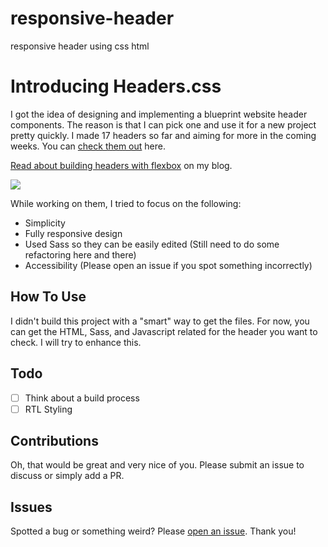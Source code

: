 # responsive-header
responsive header using css html

# Introducing Headers.css

I got the idea of designing and implementing a blueprint website header components. The reason is that I can pick one and use it for a new project pretty quickly. I made 17 headers so far and aiming for more in the coming weeks. You can [check them out](https://headers-css.vercel.app/) here.

[Read about building headers with flexbox](https://ishadeed.com/article/website-headers-flexbox/) on my blog.

![](header-css.jpg)

While working on them, I tried to focus on the following:

- Simplicity
- Fully responsive design
- Used Sass so they can be easily edited (Still need to do some refactoring here and there)
- Accessibility (Please open an issue if you spot something incorrectly)

## How To Use

I didn't build this project with a "smart" way to get the files. For now, you can get the HTML, Sass, and Javascript related for the header you want to check. I will try to enhance this.

## Todo

- [ ] Think about a build process
- [ ] RTL Styling

## Contributions

Oh, that would be great and very nice of you. Please submit an issue to discuss or simply add a PR.

## Issues

Spotted a bug or something weird? Please [open an issue](https://github.com/shadeed/headers-css/issues). Thank you!

